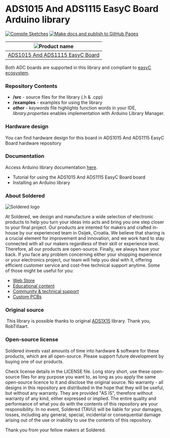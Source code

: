 # ADS1015 And ADS1115 EasyC Board Arduino library

[![Compile Sketches](https://github.com/e-radionicacom/Soldered-ADS1015-And-ADS1115-Arduino-Library/actions/workflows/compile_test.yml/badge.svg?branch=dev)](https://github.com/e-radionicacom/Soldered-ADS1015-And-ADS1115-Arduino-Library/actions/workflows/compile_test.yml)
[![Make docs and publish to GitHub Pages](https://github.com/e-radionicacom/Soldered-ADS1015-And-ADS1115-Arduino-Library/actions/workflows/make_docs.yml/badge.svg?branch=dev)](https://github.com/e-radionicacom/Soldered-ADS1015-And-ADS1115-Arduino-Library/actions/workflows/make_docs.yml)

| ![Product name](https://upload.wikimedia.org/wikipedia/commons/8/8f/Example_image.svg)          |
| :---------------------------------------------------------------------------------------------: |
| [ADS1015 And ADS1115 EasyC Board](https://www.solde.red/333002)                                 |

Both ADC boards are supported in this library and compliant to [easyC ecosystem](https://www.soldered.com/easyC). 

### Repository Contents
- **/src** - source files for the library (.h & .cpp)
- **/examples** - examples for using the library
- ***other*** - *keywords* file highlights function words in your IDE, *library.properties* enables implementation with Arduino Library Manager.

### Hardware design
You can find hardware design for this board in ADS1015 And ADS1115 EasyC Board hardware repository

### Documentation

Access Arduino library documentation [here](https://e-radionicacom.github.io/Soldered-ADS1015-And-ADS1115-Arduino-Library/).

- Tutorial for using the ADS1015 And ADS1115 EasyC Board board
- Installing an Arduino library

### About Soldered
![Soldered logo](https://raw.githubusercontent.com/e-radionicacom/Soldered-ADS1015-And-ADS1115-Arduino-Library/dev/extras/Logo%20horizontal-2.svg)

At Soldered, we design and manufacture a wide selection of electronic products to help you turn your ideas into acts and bring you one step closer to your final project. Our products are intented for makers and crafted in-house by our experienced team in Osijek, Croatia. We believe that sharing is a crucial element for improvement and innovation, and we work hard to stay connected with all our makers regardless of their skill or experience level. Therefore, all our products are open-source. Finally, we always have your back. If you face any problem concerning either your shopping experience or your electronics project, our team will help you deal with it, offering efficient customer service and cost-free technical support anytime. Some of those might be useful for you:

- [Web Store](https://www.soldered.com)
- [Educational content](https://learn.soldered.com)
- [Community & technical support](https://community.soldered.com)
- [Custom PCBs](https://pcb.soldered.com)


### Original source
​
This library is possible thanks to original [ADS1X15](https://github.com/RobTillaart/ADS1X15) library. Thank you, RobTillaart. 


### Open-source license
Soldered invests vast amounts of time into hardware & software for these products, which are all open-source. Please support future development by buying one of our products. 

Check license details in the LICENSE file. Long story short, use these open-source files for any purpose you want to, as long as you apply the same open-source licence to it and disclose the original source. No warranty - all designs in this repository are distributed in the hope that they will be useful, but without any warranty. They are provided "AS IS", therefore without warranty of any kind, either expressed or implied. The entire quality and performance of what you do with the contents of this repository are your responsibility. In no event, Soldered (TAVU) will be liable for your damages, losses, including any general, special, incidental or consequential damage arising out of the use or inability to use the contents of this repository. 

Thank you from your fellow makers at Soldered.

